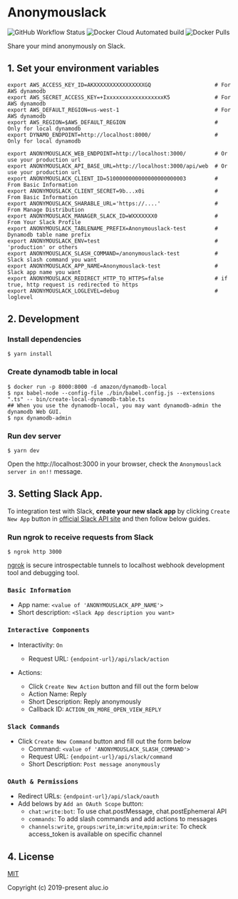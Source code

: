 # Anonymouslack

![GitHub Workflow Status](https://img.shields.io/github/workflow/status/aluc-io/anonymouslack/tsc-build)
![Docker Cloud Automated build](https://img.shields.io/docker/cloud/automated/alucio/anonymouslack)
![Docker Pulls](https://img.shields.io/docker/pulls/alucio/anonymouslack)

Share your mind anonymously on Slack.

## 1. Set your environment variables

```
export AWS_ACCESS_KEY_ID=AKXXXXXXXXXXXXXXXXGQ                    # For AWS dynamodb
export AWS_SECRET_ACCESS_KEY=+IxxxxxxxxxxxxxxxxxxK5              # For AWS dynamodb
export AWS_DEFAULT_REGION=us-west-1                              # For AWS dynamodb
export AWS_REGION=$AWS_DEFAULT_REGION                            # Only for local dynamodb
export DYNAMO_ENDPOINT=http://localhost:8000/                    # Only for local dynamodb

export ANONYMOUSLACK_WEB_ENDPOINT=http://localhost:3000/         # Or use your production url
export ANONYMOUSLACK_API_BASE_URL=http://localhost:3000/api/web  # Or use your production url
export ANONYMOUSLACK_CLIENT_ID=5100000000000000000000003         # From Basic Information
export ANONYMOUSLACK_CLIENT_SECRET=9b...x0i                      # From Basic Information
export ANONYMOUSLACK_SHARABLE_URL='https://....'                 # From Manage Distribution
export ANONYMOUSLACK_MANAGER_SLACK_ID=WXXXXXXX0                  # From Your Slack Profile
export ANONYMOUSLACK_TABLENAME_PREFIX=Anonymouslack-test         # Dynamodb table name prefix
export ANONYMOUSLACK_ENV=test                                    # 'production' or others
export ANONYMOUSLACK_SLASH_COMMAND=/anonymouslack-test           # Slack slash command you want
export ANONYMOUSLACK_APP_NAME=Anonymouslack-test                 # Slack app name you want
export ANONYMOUSLACK_REDIRECT_HTTP_TO_HTTPS=false                # if true, http request is redirected to https
export ANONYMOUSLACK_LOGLEVEL=debug                              # loglevel
```

## 2. Development

### Install dependencies

```shell
$ yarn install
```

### Create dynamodb table in local

```shell
$ docker run -p 8000:8000 -d amazon/dynamodb-local
$ npx babel-node --config-file ./bin/babel.config.js --extensions ".ts" -- bin/create-local-dynamodb-table.ts
## When you use the dynamodb-local, you may want dynamodb-admin the dynamodb Web GUI.
$ npx dynamodb-admin
```

### Run dev server

```shell
$ yarn dev
```

Open the http://localhost:3000 in your browser,
check the `Anonymouslack server in on!!` message.

## 3. Setting Slack App.
To integration test with Slack, **create your new slack app**
by clicking `Create New App` button in [official Slack API site](https://api.slack.com/apps)
and then follow below guides.

### Run ngrok to receive requests from Slack

```shell
$ ngrok http 3000
```

[ngrok](https://ngrok.com/) is secure introspectable tunnels to localhost webhook
development tool and debugging tool.

### `Basic Information`
- App name: `<value of 'ANONYMOUSLACK_APP_NAME'>`
- Short description: `<Slack App description you want>`

### `Interactive Components`

- Interactivity: `On`
    - Request URL: `{endpoint-url}/api/slack/action`

- Actions:
    - Click `Create New Action` button and fill out the form below
    - Action Name: Reply
    - Short Description: Reply anonymously
    - Callback ID: `ACTION_ON_MORE_OPEN_VIEW_REPLY`

### `Slack Commands`
- Click `Create New Command` button and fill out the form below
    - Command: `<value of 'ANONYMOUSLACK_SLASH_COMMAND'>`
    - Request URL: `{endpoint-url}/api/slack/command`
    - Short Description: `Post message anonymously`

### `OAuth & Permissions`
- Redirect URLs: `{endpoint-url}/api/slack/oauth`
- Add belows by `Add an OAuth Scope` button:
    - `chat:write:bot`: To use chat.postMessage, chat.postEphemeral API
    - `commands`: To add slash commands and add actions to messages
    - `channels:write`, `groups:write`,`im:write`,`mpim:write`: To check access_token is available on specific channel

## 4. License

[MIT](http://opensource.org/licenses/MIT)

Copyright (c) 2019-present aluc.io
